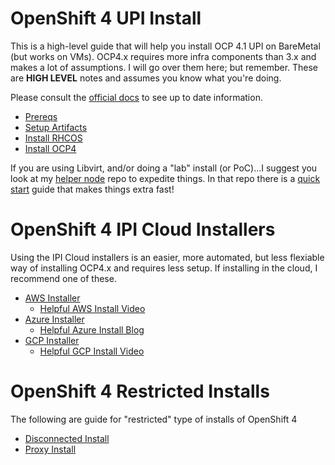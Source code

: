 # OpenShift 4 UPI Install

This is a high-level guide that will help you install OCP 4.1 UPI on BareMetal (but works on VMs). OCP4.x requires more infra components than 3.x and makes a lot of assumptions. I will go over them here; but remember. These are **__HIGH LEVEL__** notes and assumes you know what you're doing.

Please consult the [official docs](https://docs.openshift.com/container-platform/4.1/installing/installing_bare_metal/installing-bare-metal.html) to see up to date information.

* [Prereqs](docs/0.prereqs.md)
* [Setup Artifacts](docs/1.setup.md)
* [Install RHCOS](docs/2.installrhcos.md)
* [Install OCP4](docs/3.installocp4.md)

If you are using Libvirt, and/or doing a "lab" install (or PoC)...I suggest you look at my [helper node](https://github.com/christianh814/ocp4-upi-helpernode#ocp4-upi-helper-node-playbook) repo to expedite things. In that repo there is a [quick start](https://github.com/christianh814/ocp4-upi-helpernode/blob/master/quickstart.md) guide that makes things extra fast!

# OpenShift 4 IPI Cloud Installers

Using the IPI Cloud installers is an easier, more automated, but less flexiable way of installing OCP4.x and requires less setup. If installing in the cloud, I recommend one of these.

* [AWS Installer](https://docs.openshift.com/container-platform/latest/installing/installing_aws/installing-aws-default.html)
  * [Helpful AWS Install Video](https://www.youtube.com/watch?v=kQJxGtsqphk)
* [Azure Installer](https://github.com/openshift/installer/tree/master/docs/user/azure)
  * [Helpful Azure Install Blog](https://blog.openshift.com/openshift-4-2-on-azure-preview/)
* [GCP Installer](https://github.com/openshift/installer/tree/master/docs/user/gcp)
  * [Helpful GCP Install Video](https://www.youtube.com/watch?v=v17Taqza3ZU)

# OpenShift 4 Restricted Installs

The following are guide for "restricted" type of installs of OpenShift 4

* [Disconnected Install](https://github.com/christianh814/blogs/blob/master/docs/openshift-4.2-disconnected/README.md)
* [Proxy Install](docs/proxy_notes.md)

